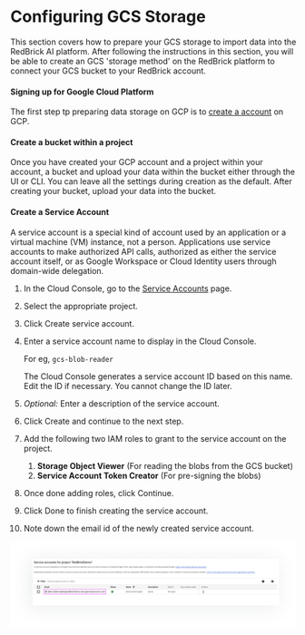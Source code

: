 # Configuring GCS Storage

This section covers how to prepare your GCS storage to import data into the RedBrick AI platform. After following the instructions in this section, you will be able to create an GCS  'storage method' on the RedBrick platform to connect your GCS bucket to your RedBrick account.

#### Signing up for Google Cloud Platform

The first step tp preparing data storage on GCP is to [create a account](https://cloud.google.com/) on GCP.

#### Create a bucket within a project

Once you have created your GCP account and a project within your account, a bucket and upload your data within the bucket either through the UI or CLI. You can leave all the settings during creation as the default. After creating your bucket, upload your data into the bucket. 

#### Create a Service Account

A service account is a special kind of account used by an application or a virtual machine \(VM\) instance, not a person. Applications use service accounts to make authorized API calls, authorized as either the service account itself, or as Google Workspace or Cloud Identity users through domain-wide delegation.

1. In the Cloud Console, go to the [Service Accounts](https://console.cloud.google.com/iam-admin/serviceaccounts) page.
2. Select the appropriate project.
3. Click Create service account.
4. Enter a service account name to display in the Cloud Console.

   For eg, `gcs-blob-reader`

   The Cloud Console generates a service account ID based on this name. Edit the ID if necessary. You cannot change the ID later.

5. _Optional:_ Enter a description of the service account.
6. Click Create and continue to the next step.
7. Add the following two IAM roles to grant to the service account on the project.
   1. **Storage Object Viewer** \(For reading the blobs from the GCS bucket\)
   2. **Service Account Token Creator** \(For pre-signing the blobs\)
8. Once done adding roles, click Continue.
9. Click Done to finish creating the service account.
10. Note down the email id of the newly created service account.

![](../../.gitbook/assets/screen-shot-2021-05-26-at-10.31-1-1-.png)

#### 

